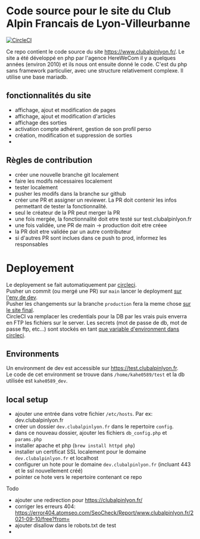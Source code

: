 # Code source pour le site du Club Alpin Francais de Lyon-Villeurbanne

[![CircleCI](https://circleci.com/gh/Club-Alpin-Lyon-Villeurbanne/caflyon/tree/main.svg?style=shield&circle-token=843b806ceb348fde38d421c902bcfb734ed58668)](https://circleci.com/gh/Club-Alpin-Lyon-Villeurbanne/caflyon/tree/main)

Ce repo contient le code source du site https://www.clubalpinlyon.fr/.
Le site a été développé en php par l'agence HereWeCom il y a quelques années (environ 2010) et ils nous ont ensuite donné le code.
C'est du php sans framework particulier, avec une structure relativement complexe.
Il utilise une base mariadb.

## fonctionnalités du site

- affichage, ajout et modification de pages
- affichage, ajout et modification d'articles
- affichage des sorties
- activation compte adhérent, gestion de son profil perso
- création, modification et suppression de sorties
- 

## Règles de contribution

- créer une nouvelle branche git localement
- faire les modifs nécessaires localement
- tester localement
- pusher les modifs dans la branche sur github
- créer une PR et assigner un reviewer. La PR doit contenir les infos permettant de tester la fonctionnalité.
- seul le créateur de la PR peut merger la PR
- une fois mergée, la fonctionnalité doit etre testé sur test.clubalpinlyon.fr
- une fois validée, une PR de main -> production doit etre créee
- la PR doit etre validée par un autre contributeur
- si d'autres PR sont inclues dans ce push to prod, informez les responsables

# Deployement

Le deployement se fait automatiquement par [circleci](https://circleci.com/gh/Club-Alpin-Lyon-Villeurbanne/caflyon/tree/main).  
Pusher un commit (ou mergé une PR) sur `main` lancer le deployment [sur l'env de dev](https://test.clubalpinlyon.fr).  
Pusher les changements sur la branche `production` fera la meme chose [sur le site final](https://www.clubalpinlyon.fr).  
CircleCI va remplacer les credentials pour la DB par les vrais puis enverra en FTP les fichiers sur le server.
Les secrets (mot de passe de db, mot de passe ftp, etc...) sont stockés en tant [que variable d'environment dans circleci](https://app.circleci.com/settings/project/github/Club-Alpin-Lyon-Villeurbanne/caflyon/environment-variables).  

## Environments

Un environment de dev est accessible sur https://test.clubalpinlyon.fr.  
Le code de cet environment se trouve dans `/home/kahe0589/test` et la db utilisée est `kahe0589_dev`.

## local setup

- ajouter une entrée dans votre fichier `/etc/hosts`. Par ex: dev.clubalpinlyon.fr
- créer un dossier `dev.clubalpinlyon.fr` dans le repertoire `config`.
- dans ce nouveau dossier, ajouter les fichiers `db_config.php` et `params.php`
- installer apache et php (`brew install httpd php`)
- installer un certificat SSL localement pour le domaine `dev.clubalpinlyon.fr` et localhost
- configurer un hote pour le domaine `dev.clubalpinlyon.fr` (incluant 443 et le ssl nouvellement créé)
- pointer ce hote vers le repertoire contenant ce repo


Todo
- ajouter une redirection pour https://clubalpinlyon.fr/
- corriger les erreurs 404: https://error404.atomseo.com/SeoCheck/Report/www.clubalpinlyon.fr/2021-09-10/free?from=
- ajouter disallow dans le robots.txt de test
- 